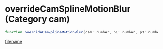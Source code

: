 # overrideCamSplineMotionBlur (Category cam)

```js
function overrideCamSplineMotionBlur(cam: number, p1: number, p2: number, p3: number): void
```

[filename](overrideCamSplineMotionBlur_m.md ':include')